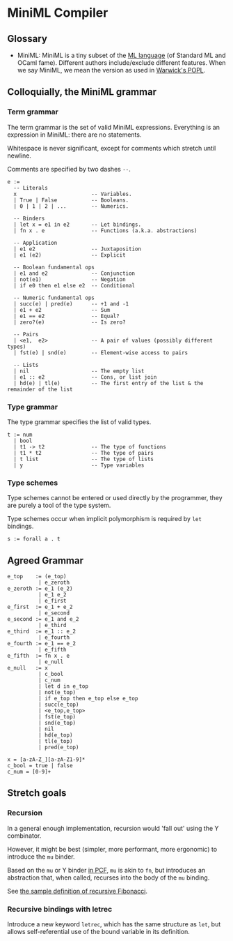# MiniML Compiler 

## Glossary

- MiniML:
  MiniML is a tiny subset of the [ML language](https://en.wikipedia.org/wiki/ML_(programming_language)) (of Standard ML and OCaml fame).
  Different authors include/exclude different features. 
  When we say MiniML, we mean the version as used in [Warwick's POPL](https://warwick.ac.uk/fac/sci/dcs/teaching/modules/cs349/).
  
## Colloquially, the MiniML grammar

### Term grammar
The term grammar is the set of valid MiniML expressions. Everything is an
expression in MiniML: there are no statements.

Whitespace is never significant, except for comments which stretch until newline.

Comments are specified by two dashes `--`.

```bnf
e :=
  -- Literals
  x                        -- Variables.
  | True | False           -- Booleans.
  | 0 | 1 | 2 | ...        -- Numerics.

  -- Binders
  | let x = e1 in e2       -- Let bindings.
  | fn x . e               -- Functions (a.k.a. abstractions)

  -- Application
  | e1 e2                  -- Juxtaposition
  | e1 (e2)                -- Explicit

  -- Boolean fundamental ops
  | e1 and e2              -- Conjunction
  | not(e1)                -- Negation
  | if e0 then e1 else e2  -- Conditional
  
  -- Numeric fundamental ops
  | succ(e) | pred(e)      -- +1 and -1
  | e1 + e2                -- Sum
  | e1 == e2               -- Equal?
  | zero?(e)               -- Is zero?

  -- Pairs
  | <e1,  e2>              -- A pair of values (possibly different types)
  | fst(e) | snd(e)        -- Element-wise access to pairs

  -- Lists
  | nil                    -- The empty list
  | e1 :: e2               -- Cons, or list join
  | hd(e) | tl(e)          -- The first entry of the list & the remainder of the list
```

### Type grammar
The type grammar specifies the list of valid types.

```bnf
t := num
  | bool
  | t1 -> t2               -- The type of functions
  | t1 * t2                -- The type of pairs
  | t list                 -- The type of lists
  | y                      -- Type variables
```

### Type schemes
Type schemes cannot be entered or used directly by the programmer, they are
purely a tool of the type system.

Type schemes occur when implicit polymorphism is required by `let` bindings.

```bnf
s := forall a . t
```

## Agreed Grammar

```
e_top    := (e_top)
          | e_zeroth
e_zeroth := e_1 (e_2)
          | e_1 e_2
          | e_first
e_first  := e_1 + e_2
          | e_second
e_second := e_1 and e_2
          | e_third
e_third  := e_1 :: e_2
          | e_fourth
e_fourth := e_1 == e_2
          | e_fifth
e_fifth  := fn x . e
          | e_null
e_null   := x
          | c_bool
          | c_num
          | let d in e_top
          | not(e_top)
          | if e_top then e_top else e_top
          | succ(e_top)
          | <e_top,e_top>
          | fst(e_top)
          | snd(e_top)
          | nil
          | hd(e_top)
          | tl(e_top)
          | pred(e_top)

x = [a-zA-Z_][a-zA-Z1-9]*
c_bool = true | false
c_num = [0-9]+
```

## Stretch goals

### Recursion 
In a general enough implementation, recursion would 'fall out' using the Y combinator.

However, it might be best (simpler, more performant, more ergonomic) to introduce the `mu` binder.

Based on the `mu` or Y binder [in
PCF](https://en.wikipedia.org/wiki/Programming_Computable_Functions#Semantics),
`mu` is akin to `fn`, but introduces an abstraction that, when called, recurses
into the body of the `mu` binding.

See [the sample definition of recursive Fibonacci](./examples/fib.ml).

### Recursive bindings with letrec

Introduce a new keyword `letrec`, which has the same structure as `let`, but allows self-referential use of the bound variable in its definition.

